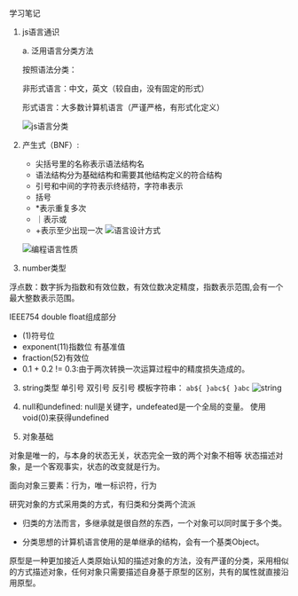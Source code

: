 学习笔记

1. js语言通识

    a. 泛用语言分类方法
    
    按照语法分类：

    非形式语言：中文，英文（较自由，没有固定的形式）
    
    形式语言：大多数计算机语言（严谨严格，有形式化定义）

    ![js语言分类](/images/语言分类.png)
2. 产生式（BNF）:
    - 尖括号里的名称表示语法结构名
    - 语法结构分为基础结构和需要其他结构定义的符合结构
    - 引号和中间的字符表示终结符，字符串表示
    - 括号
    - *表示重复多次
    - ｜表示或
    - +表示至少出现一次
    ![语言设计方式](/images/语言设计方式.png)

    ![编程语言性质](/images/编程语言性质.png)
2. number类型

浮点数：数字拆为指数和有效位数，有效位数决定精度，指数表示范围,会有一个最大整数表示范围。

IEEE754 double float组成部分
- (1)符号位
- exponent(11)指数位 有基准值
- fraction(52)有效位
- 0.1 + 0.2 != 0.3:由于两次转换一次运算过程中的精度损失造成的。

3. string类型
    单引号
    双引号
    反引号
    模板字符串：
    `ab${
    }abc${
    }abc`
    ![string](/images/string.png)

4. null和undefined:
    null是关键字，undefeated是一个全局的变量。
使用void(0)来获得undefined
5. 对象基础

对象是唯一的，与本身的状态无关，状态完全一致的两个对象不相等
状态描述对象，是一个客观事实，状态的改变就是行为。

面向对象三要素：行为，唯一标识符，行为

研究对象的方式采用类的方式，有归类和分类两个流派
-  归类的方法而言，多继承就是很自然的东西，一个对象可以同时属于多个类。

- 分类思想的计算机语言使用的是单继承的结构，会有一个基类Object。

原型是一种更加接近人类原始认知的描述对象的方法，没有严谨的分类，采用相似的方式描述对象，任何对象只需要描述自身基于原型的区别，共有的属性就直接沿用原型。
